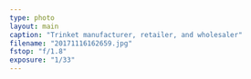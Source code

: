 ```yaml
---
type: photo
layout: main
caption: "Trinket manufacturer, retailer, and wholesaler"
filename: "20171116162659.jpg"
fstop: "f/1.8"
exposure: "1/33"
---
```

